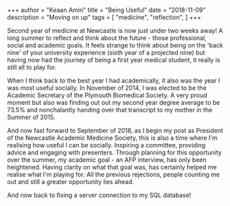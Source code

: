 +++
author = "Keaan Amin"
title = "Being Useful"
date = "2018-11-09"
description = "Moving on up"
tags = [
    "medicine",
    "reflection",
]
+++

Second year of medicine at Newcastle is now just under two weeks away! A long summer to reflect and think about the future - those professional, social and academic goals. It feels strange to think about being on the 'back nine' of your university experience (sixth year of a projected nine) but having now had the journey of being a first year medical student, it really is still all to play for.


<!--more-->


When I think back to the best year I had academically, it also was the year I was most useful socially. In November of 2014, I was elected to be the Academic Secretary of the Plymouth Biomedical Society. A very proud moment but also was finding out out my second year degree average to be 73.5% and nonchalantly handing over that transcript to my mother in the Summer of 2015.

And now fast forward to September of 2018, as I begin my post as President of the Newcastle Academic Medicine Society, this is also a time where I'm realising how useful I can be socially. Inspiring a committee, providing advice and engaging with presenters. Through planning for this opportunity over the summer, my academic goal - an AFP interview, has only been heightened. Having clarity on what that goal was, has certainly helped me realise what I'm playing for. All the previous rejections, people counting me out and still a greater opportunity lies ahead.

And now back to fixing a server connection to my SQL database!
